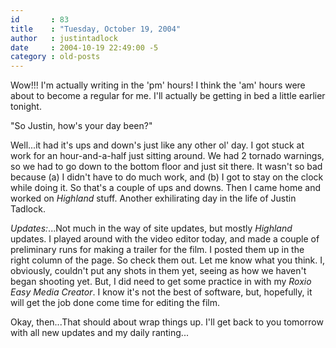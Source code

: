 ```yaml
---
id       : 83
title    : "Tuesday, October 19, 2004"
author   : justintadlock
date     : 2004-10-19 22:49:00 -5
category : old-posts
---
```


Wow!!! I'm actually writing in the 'pm' hours! I think the 'am' hours were about to become a regular for me. I'll actually be getting in bed a little earlier tonight.

"So Justin, how's your day been?"

Well...it had it's ups and down's just like any other ol' day. I got stuck at work for an hour-and-a-half just sitting around. We had 2 tornado warnings, so we had to go down to the bottom floor and just sit there. It wasn't so bad because (a) I didn't have to do much work, and (b) I got to stay on the clock while doing it. So that's a couple of ups and downs. Then I came home and worked on <i> Highland</i> stuff. Another exhilirating day in the life of Justin Tadlock.

<em>Updates:</em>...Not much in the way of site updates, but mostly <i> Highland</i> updates. I played around with the video editor today, and made a couple of preliminary runs for making a trailer for the film. I posted them up in the right column of the page. So check them out. Let me know what you think. I, obviously, couldn't put any shots in them yet, seeing as how we haven't began shooting yet. But, I did need to get some practice in with my <i> Roxio Easy Media Creator</i>. I know it's not the best of software, but, hopefully, it will get the job done come time for editing the film.

Okay, then...That should about wrap things up. I'll get back to you tomorrow with all new updates and my daily ranting...
